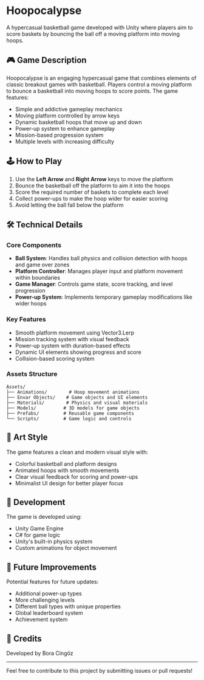 # Hoopocalypse

A hypercasual basketball game developed with Unity where players aim to score baskets by bouncing the ball off a moving platform into moving hoops.

## 🎮 Game Description

Hoopocalypse is an engaging hypercasual game that combines elements of classic breakout games with basketball. Players control a moving platform to bounce a basketball into moving hoops to score points. The game features:

- Simple and addictive gameplay mechanics
- Moving platform controlled by arrow keys
- Dynamic basketball hoops that move up and down
- Power-up system to enhance gameplay
- Mission-based progression system
- Multiple levels with increasing difficulty

## 🕹️ How to Play

1. Use the **Left Arrow** and **Right Arrow** keys to move the platform
2. Bounce the basketball off the platform to aim it into the hoops
3. Score the required number of baskets to complete each level
4. Collect power-ups to make the hoop wider for easier scoring
5. Avoid letting the ball fall below the platform

## 🛠️ Technical Details

### Core Components

- **Ball System**: Handles ball physics and collision detection with hoops and game over zones
- **Platform Controller**: Manages player input and platform movement within boundaries
- **Game Manager**: Controls game state, score tracking, and level progression
- **Power-up System**: Implements temporary gameplay modifications like wider hoops

### Key Features

- Smooth platform movement using Vector3.Lerp
- Mission tracking system with visual feedback
- Power-up system with duration-based effects
- Dynamic UI elements showing progress and score
- Collision-based scoring system

### Assets Structure

```
Assets/
├── Animations/        # Hoop movement animations
├── Envar Objects/    # Game objects and UI elements
├── Materials/        # Physics and visual materials
├── Models/          # 3D models for game objects
├── Prefabs/         # Reusable game components
└── Scripts/         # Game logic and controls
```

## 🎨 Art Style

The game features a clean and modern visual style with:
- Colorful basketball and platform designs
- Animated hoops with smooth movements
- Clear visual feedback for scoring and power-ups
- Minimalist UI design for better player focus

## 🔧 Development

The game is developed using:
- Unity Game Engine
- C# for game logic
- Unity's built-in physics system
- Custom animations for object movement

## 🎯 Future Improvements

Potential features for future updates:
- Additional power-up types
- More challenging levels
- Different ball types with unique properties
- Global leaderboard system
- Achievement system

## 📝 Credits

Developed by Bora Cingöz

---

Feel free to contribute to this project by submitting issues or pull requests!

